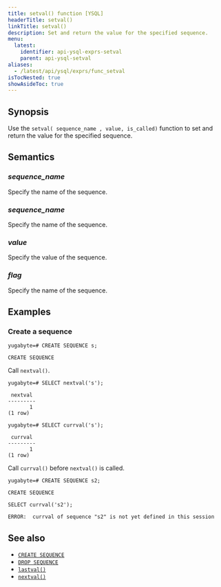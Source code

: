 ```yaml
---
title: setval() function [YSQL]
headerTitle: setval()
linkTitle: setval()
description: Set and return the value for the specified sequence.
menu:
  latest:
    identifier: api-ysql-exprs-setval
    parent: api-ysql-setval
aliases:
  - /latest/api/ysql/exprs/func_setval
isTocNested: true
showAsideToc: true
---
```


## Synopsis

Use the `setval( sequence_name , value, is_called)` function to set and return the value for the specified sequence.

## Semantics

### _sequence_name_

Specify the name of the sequence.

### _sequence_name_

Specify the name of the sequence.

### _value_

Specify the value of the sequence.

### _flag_

Specify the name of the sequence.

## Examples

### Create a sequence

```plpgsql
yugabyte=# CREATE SEQUENCE s;
```

```
CREATE SEQUENCE
```

Call `nextval()`.

```plpgsql
yugabyte=# SELECT nextval('s');
```

```
 nextval
---------
       1
(1 row)
```

```plpgsql
yugabyte=# SELECT currval('s');
```

```
 currval
---------
       1
(1 row)
```

Call `currval()` before `nextval()` is called.

```plpgsql
yugabyte=# CREATE SEQUENCE s2;
```

```
CREATE SEQUENCE
```

```plpgsql
SELECT currval('s2');
```

```
ERROR:  currval of sequence "s2" is not yet defined in this session
```

## See also

- [`CREATE SEQUENCE`](../../commands/ddl_create_sequence)
- [`DROP SEQUENCE`](../../commands/drop_sequence)
- [`lastval()`](../func_lastval)
- [`nextval()`](../func_nextval)
